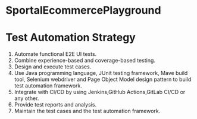 # SportalEcommercePlayground

# Test Automation Strategy

1. Automate functional E2E UI tests.
2. Combine experience-based and coverage-based testing.
3. Design and execute test cases.
4. Use Java programming language, JUnit testing framework, Mave build tool, Selenium webdriver and Page Object Model design pattern to build test automation framework.
5. Integrate with CI/CD by using Jenkins,GitHub Actions,GitLab CI/CD or any other.
6. Provide test reports and analysis.
7. Maintain the test cases and the test automation framework.
